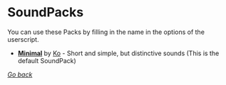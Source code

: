# SoundPacks
You can use these Packs by filling in the name in the options of the userscript.

+ [**Minimal**](minimal.tpsp) by [Ko](https://reddit.com/user/wilcooo "/u/Wilcooo") - Short and simple, but distinctive sounds (This is the default SoundPack)



[*Go back*](../ "TagPro SoundPacks")

